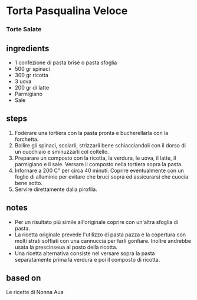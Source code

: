 



# Torta Pasqualina Veloce
  
### Torte Salate
## ingredients
  
* 1 confezione di pasta brisé o pasta sfoglia  
* 500 gr spinaci  
* 300 gr ricotta  
* 3 uova  
* 200 gr di latte  
* Parmigiano  
* Sale 
## steps
  
1. Foderare una tortiera con la pasta pronta e bucherellarla con la forchetta.  
1. Bollire gli spinaci, scolarli, strizzarli bene schiacciandoli con il dorso di un cucchiaio e sminuzzarli col coltello.  
1. Preparare un composto con la ricotta, la verdura, le uova, il latte, il parmigiano e il sale. Versare il composto nella tortiera sopra la pasta.   
1. Infornare a 200 C° per circa 40 minuti. Coprire eventualmente con un foglio di alluminio per evitare che bruci sopra ed assicurarsi che cuocia bene sotto.  
1. Servire direttamente dalla pirofila. 
## notes
  
* Per un risultato più simile all'originale coprire con un'altra sfoglia di pasta.  
* La ricetta originale prevede l'utilizzo di pasta pazza e la copertura con molti strati soffiati con una cannuccia per farli gonfiare. Inoltre andrebbe usata la prescinseua al posto della ricotta.  
* Una ricetta alternativa consiste nel versare sopra la pasta separatamente prima la verdura e poi il composto di ricotta.
## based on
  
Le ricette di Nonna Aua